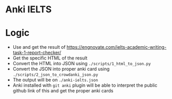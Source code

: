 # Anki IELTS

# Logic
- Use and get the result of https://engnovate.com/ielts-academic-writing-task-1-report-checker/
- Get the specific HTML of the result
- Convert the HTML into JSON using `./scripts/1_html_to_json.py`
- Convert the JSON into proper anki card using `./scripts/2_json_to_crowdanki_json.py`
- The output will be on `./anki-ielts.json`
- Anki installed with `git anki` plugin will be able to interpret the public github link of this and get the proper anki cards